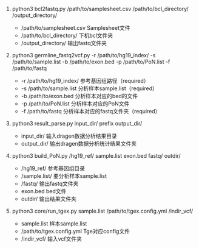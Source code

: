 1.  python3 bcl2fastq.py /path/to/samplesheet.csv /path/to/bcl_directory/ /output_directory/

    *   /path/to/samplesheet.csv Samplesheet文件
    *   /path/to/bcl_directory/ 下机bcl文件夹
    *   /output_directory/  输出fastq文件夹

2.  python3 germline_fastq2vcf.py -r /path/to/hg19_index/ -s /path/to/sample.list -b /path/to/exon.bed -p /path/to/PoN.list -f /path/to/fastq

    *   -r /path/to/hg19_index/ 参考基因组路径（required）
    *   -s /path/to/sample.list 分析样本sample.list（required）
    *   -b /path/to/exon.bed 分析样本对应的bed的文件
    *   -p /path/to/PoN.list    分析样本对应的PoN文件
    *   -f /path/to/fastq   分析样本对应的fastq文件夹（required）

3.  python3 result_parse.py input_dir/ prefix output_dir/
    *   input_dir/  输入dragen数据分析结果目录
    *   output_dir/ 输出dragen数据分析统计结果文件夹

4.  python3 build_PoN.py /hg19_ref/ sample.list exon.bed fastq/ outdir/
    *   /hg19_ref/  参考基因组目录
    *   /sample.list/ 要分析样本sample.list
    *   /fastq/  输出fastq文件夹
    *   exon.bed    bed文件
    *   outdir/ 输出结果文件夹

5.  python3 core/run_tgex.py sample.list /path/to/tgex.config.yml /indir_vcf/
    *   sample.list 样本sample.list
    *   /path/to/tgex.config.yml    Tge对应config文件
    *   /indir_vcf/ 输入vcf文件夹